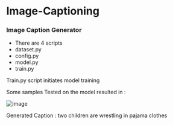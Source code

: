# Image-Captioning

### Image Caption Generator

* There are 4 scripts
* dataset.py
* config.py
* model.py
* train.py

Train.py script initiates model training

Some samples Tested on the model resulted in :

![image](https://user-images.githubusercontent.com/63111781/185593170-770d76d1-3ded-4f56-9367-9d2ef11ab759.png)

Generated Caption : two children are wrestling in pajama clothes
